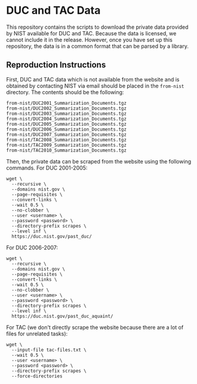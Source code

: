 # DUC and TAC Data
This repository contains the scripts to download the private data provided by NIST available for DUC and TAC.
Because the data is licensed, we cannot include it in the release.
However, once you have set up this repository, the data is in a common format that can be parsed by a library.

## Reproduction Instructions
First, DUC and TAC data which is not available from the website and is obtained by contacting NIST via email should be placed in the `from-nist` directory.
The contents should be the following:
```
from-nist/DUC2001_Summarization_Documents.tgz
from-nist/DUC2002_Summarization_Documents.tgz
from-nist/DUC2003_Summarization_Documents.tgz
from-nist/DUC2004_Summarization_Documents.tgz
from-nist/DUC2005_Summarization_Documents.tgz
from-nist/DUC2006_Summarization_Documents.tgz
from-nist/DUC2007_Summarization_Documents.tgz
from-nist/TAC2008_Summarization_Documents.tgz
from-nist/TAC2009_Summarization_Documents.tgz
from-nist/TAC2010_Summarization_Documents.tgz
```

Then, the private data can be scraped from the website using the following commands.
For DUC 2001-2005:
```
wget \
  --recursive \
  --domains nist.gov \
  --page-requisites \
  --convert-links \
  --wait 0.5 \
  --no-clobber \
  --user <username> \
  --password <password> \
  --directory-prefix scrapes \
  --level inf \
  https://duc.nist.gov/past_duc/
```

For DUC 2006-2007:
```
wget \
  --recursive \
  --domains nist.gov \
  --page-requisites \
  --convert-links \
  --wait 0.5 \
  --no-clobber \
  --user <username> \
  --password <password> \
  --directory-prefix scrapes \
  --level inf \
  https://duc.nist.gov/past_duc_aquaint/
```

For TAC (we don't directly scrape the website because there are a lot of files for unrelated tasks):
```
wget \
  --input-file tac-files.txt \
  --wait 0.5 \
  --user <username> \
  --password <password> \
  --directory-prefix scrapes \
  --force-directories
```
